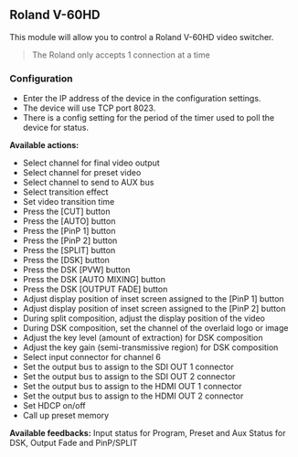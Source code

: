## Roland V-60HD

This module will allow you to control a Roland V-60HD video switcher.

> The Roland only accepts 1 connection at a time

### Configuration
* Enter the IP address of the device in the configuration settings.
* The device will use TCP port 8023.
* There is a config setting for the period of the timer used to poll the device for status.

**Available actions:**
* Select channel for final video output
* Select channel for preset video
* Select channel to send to AUX bus
* Select transition effect
* Set video transition time
* Press the [CUT] button
* Press the [AUTO] button
* Press the [PinP 1] button
* Press the [PinP 2] button
* Press the [SPLIT] button
* Press the [DSK] button
* Press the DSK [PVW] button
* Press the DSK [AUTO MIXING] button
* Press the DSK [OUTPUT FADE] button
* Adjust display position of inset screen assigned to the [PinP 1] button
* Adjust display position of inset screen assigned to the [PinP 2] button
* During split composition, adjust the display position of the video
* During DSK composition, set the channel of the overlaid logo or image
* Adjust the key level (amount of extraction) for DSK composition
* Adjust the key gain (semi-transmissive region) for DSK composition
* Select input connector for channel 6
* Set the output bus to assign to the SDI OUT 1 connector
* Set the output bus to assign to the SDI OUT 2 connector
* Set the output bus to assign to the HDMI OUT 1 connector
* Set the output bus to assign to the HDMI OUT 2 connector
* Set HDCP on/off
* Call up preset memory

**Available feedbacks:**
Input status for Program, Preset and Aux
Status for DSK, Output Fade and PinP/SPLIT

